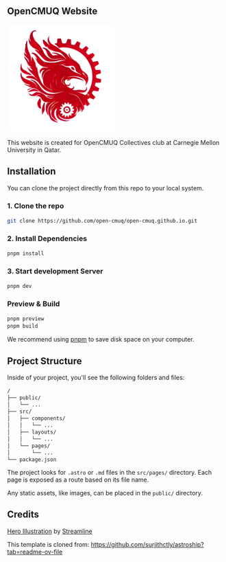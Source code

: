 ## OpenCMUQ Website

<img src="./src/assets/opencmuq.png" width="250" alt="OpenCMUQ Logo">

This website is created for OpenCMUQ Collectives club at Carnegie Mellon University in Qatar.

## Installation

You can clone the project directly from this repo to your local system.

### 1. Clone the repo

```bash
git clone https://github.com/open-cmuq/open-cmuq.github.io.git
```

### 2. Install Dependencies

```bash
pnpm install
```

### 3. Start development Server

```bash
pnpm dev
```

### Preview & Build

```bash
pnpm preview
pnpm build
```

We recommend using [pnpm](https://pnpm.io/) to save disk space on your computer.

## Project Structure

Inside of your project, you'll see the following folders and files:

```
/
├── public/
│   └── ...
├── src/
│   ├── components/
│   │   └── ...
│   ├── layouts/
│   │   └── ...
│   └── pages/
│       └── ...
└── package.json
```

The project looks for `.astro` or `.md` files in the `src/pages/` directory. Each page is exposed as a route based on its file name.

Any static assets, like images, can be placed in the `public/` directory.

## Credits

[Hero Illustration](https://www.figma.com/community/file/1108400791662599811) by [Streamline](https://www.streamlinehq.com/)

This template is cloned from: https://github.com/surjithctly/astroship?tab=readme-ov-file

